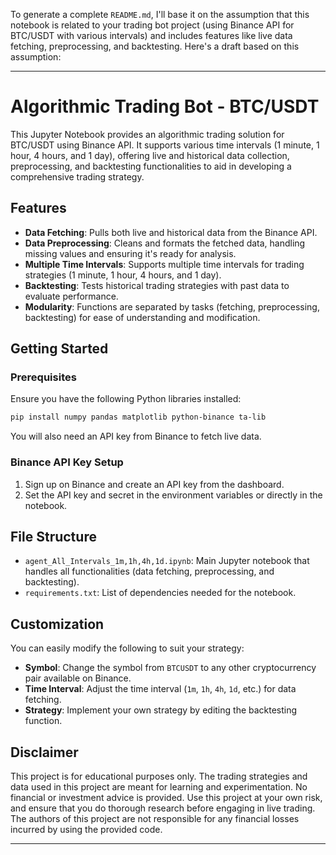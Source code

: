 To generate a complete `README.md`, I'll base it on the assumption that this notebook is related to your trading bot project (using Binance API for BTC/USDT with various intervals) and includes features like live data fetching, preprocessing, and backtesting. Here's a draft based on this assumption:

---

# Algorithmic Trading Bot - BTC/USDT

This Jupyter Notebook provides an algorithmic trading solution for BTC/USDT using Binance API. It supports various time intervals (1 minute, 1 hour, 4 hours, and 1 day), offering live and historical data collection, preprocessing, and backtesting functionalities to aid in developing a comprehensive trading strategy.

## Features

- **Data Fetching**: Pulls both live and historical data from the Binance API.
- **Data Preprocessing**: Cleans and formats the fetched data, handling missing values and ensuring it's ready for analysis.
- **Multiple Time Intervals**: Supports multiple time intervals for trading strategies (1 minute, 1 hour, 4 hours, and 1 day).
- **Backtesting**: Tests historical trading strategies with past data to evaluate performance.
- **Modularity**: Functions are separated by tasks (fetching, preprocessing, backtesting) for ease of understanding and modification.

## Getting Started

### Prerequisites

Ensure you have the following Python libraries installed:

```bash
pip install numpy pandas matplotlib python-binance ta-lib
```

You will also need an API key from Binance to fetch live data.

### Binance API Key Setup

1. Sign up on Binance and create an API key from the dashboard.
2. Set the API key and secret in the environment variables or directly in the notebook.


## File Structure

- `agent_All_Intervals_1m,1h,4h,1d.ipynb`: Main Jupyter notebook that handles all functionalities (data fetching, preprocessing, and backtesting).
- `requirements.txt`: List of dependencies needed for the notebook.
  
## Customization

You can easily modify the following to suit your strategy:

- **Symbol**: Change the symbol from `BTCUSDT` to any other cryptocurrency pair available on Binance.
- **Time Interval**: Adjust the time interval (`1m`, `1h`, `4h`, `1d`, etc.) for data fetching.
- **Strategy**: Implement your own strategy by editing the backtesting function.

## Disclaimer

This project is for educational purposes only. The trading strategies and data used in this project are meant for learning and experimentation. No financial or investment advice is provided. Use this project at your own risk, and ensure that you do thorough research before engaging in live trading. The authors of this project are not responsible for any financial losses incurred by using the provided code.


---
